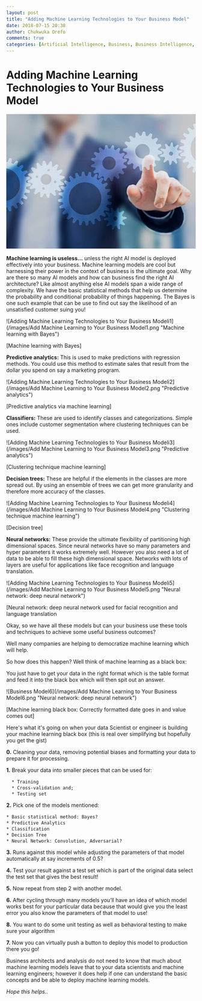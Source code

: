 ```yaml
---
layout: post
title: "Adding Machine Learning Technologies to Your Business Model"
date: 2018-07-15 20:38
author: Chukwuka Orefo
comments: true
categories: [Artificial Intelligence, Business, Business Intelligence, Technology]
---
```

# __Adding Machine Learning Technologies to Your Business Model__

![Adding Machine Learning Technologies to Your Business Modeli7](/images/image7.png)


__Machine learning is useless…__ unless the right AI model is deployed effectively into your business. Machine learning models are cool but harnessing their power in the context of business is the ultimate goal. Why are there so many AI models and how can business find the right AI architecture? Like almost anything else AI models span a wide range of complexity.
We have the basic statistical methods that help us determine the probability and conditional probability of things happening. The Bayes is one such example that can be use to find out say the likelihood of an unsatisfied customer suing you!

![Adding Machine Learning Technologies to Your Business Modeli1](/images/Add Machine Learning to Your Business Model1.png "Machine learning with Bayes")

[Machine learning with Bayes]


__Predictive analytics:__ This is used to make predictions with regression methods. You could use this method to estimate sales that result from the dollar you spend on say a marketing program.</div>

![Adding Machine Learning Technologies to Your Business Modeli2](/images/Add Machine Learning to Your Business Model2.png "Predictive analytics")

[Predictive analytics via machine learning]


__Classifiers:__ These are used to identify classes and categorizations. Simple ones include customer segmentation where clustering techniques can be used.

![Adding Machine Learning Technologies to Your Business Modeli3](/images/Add Machine Learning to Your Business Model3.png "Predictive analytics")

[Clustering technique machine learning]

__Decision trees:__ These are helpful if the elements in the classes are more spread out. By using an ensemble of trees we can get more granularity and therefore more accuracy of the classes.

![Adding Machine Learning Technologies to Your Business Modeli4](/images/Add Machine Learning to Your Business Model4.png "Clustering technique machine learning")

[Decision tree]


__Neural networks:__ These provide the ultimate flexibility of partitioning high dimensional spaces. Since neural networks have so many parameters and hyper parameters it works extremely well. However you also need a lot of data to be able to fill these high dimensional space. Networks with lots of layers are useful for applications like face recognition and language translation.

![Adding Machine Learning Technologies to Your Business Modeli5](/images/Add Machine Learning to Your Business Model5.png "Neural network: deep neural network")

[Neural network: deep neural network used for facial recognition and language translation



Okay, so we have all these models but can your business use these tools and techniques to achieve some useful business outcomes?

Well many companies are helping to democratize machine learning which will help.

So how does this happen? Well think of machine learning as a black box:

You just have to get your data in the right format which is the table format and feed it into the black box which will then spit out an answer.

![Business Model6](/images/Add Machine Learning to Your Business Model6.png "Neural network: deep neural network")

[Machine learning black box: Correctly formatted date goes in and value comes out]

Here's what it's going on when your data Scientist or engineer is building your machine learning black box (this is real over simplifying but hopefully you get the gist)

__0.__ Cleaning your data, removing potential biases and formatting your data to prepare it for processing.

__1.__ Break your data into smaller pieces that can be used for:
````
  * Training
  * Cross-validation and;
  * Testing set
````

__2.__ Pick one of the models mentioned:

	* Basic statistical method: Bayes?
	* Predictive Analytics
	* Classification
	* Decision Tree
	* Neural Network: Convolution, Adversarial?

__3.__ Runs against this model while adjusting the parameters of that model automatically at say increments of 0.5?

__4.__ Test your result against a test set which is part of the original data select the test set that gives the best result!

__5.__ Now repeat from step 2 with another model.

__6.__ After cycling through many models you’ll have an idea of which model works best for your particular data because that would give you the least error you also know the parameters of that model to use!

__8.__ You want to do some unit testing as well as behavioral testing to make sure your algorithm

__7.__ Now you can virtually push a button to deploy this model to production there you go!

Business architects and analysis do not need to know that much about machine learning models leave that to your data scientists and machine learning engineers; however it does help if one can understand the basic concepts and be able to deploy machine learning models.


_Hope this helps.._
